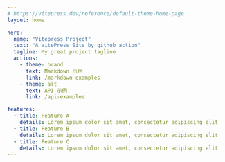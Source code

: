 ```yaml
---
# https://vitepress.dev/reference/default-theme-home-page
layout: home

hero:
  name: "Vitepress Project"
  text: "A VitePress Site by github action"
  tagline: My great project tagline
  actions:
    - theme: brand
      text: Markdown 示例
      link: /markdown-examples
    - theme: alt
      text: API 示例
      link: /api-examples

features:
  - title: Feature A
    details: Lorem ipsum dolor sit amet, consectetur adipiscing elit
  - title: Feature B
    details: Lorem ipsum dolor sit amet, consectetur adipiscing elit
  - title: Feature C
    details: Lorem ipsum dolor sit amet, consectetur adipiscing elit
---
```

